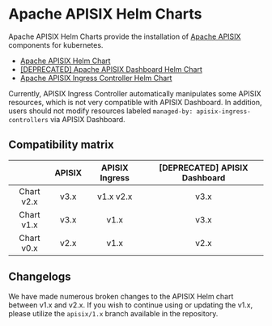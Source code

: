 <!--
#
# Licensed to the Apache Software Foundation (ASF) under one or more
# contributor license agreements.  See the NOTICE file distributed with
# this work for additional information regarding copyright ownership.
# The ASF licenses this file to You under the Apache License, Version 2.0
# (the "License"); you may not use this file except in compliance with
# the License.  You may obtain a copy of the License at
#
#     http://www.apache.org/licenses/LICENSE-2.0
#
# Unless required by applicable law or agreed to in writing, software
# distributed under the License is distributed on an "AS IS" BASIS,
# WITHOUT WARRANTIES OR CONDITIONS OF ANY KIND, either express or implied.
# See the License for the specific language governing permissions and
# limitations under the License.
#
-->

# Apache APISIX Helm Charts

Apache APISIX Helm Charts provide the installation of [Apache APISIX](https://github.com/apache/apisix#apache-apisix) components for kubernetes.

- [Apache APISIX Helm Chart](./docs/en/latest/apisix.md)
- [[DEPRECATED] Apache APISIX Dashboard Helm Chart](./docs/en/latest/apisix-dashboard.md)
- [Apache APISIX Ingress Controller Helm Chart](./docs/en/latest/apisix-ingress-controller.md)

Currently, APISIX Ingress Controller automatically manipulates some APISIX resources, which is not very compatible with APISIX Dashboard. In addition, users should not modify resources labeled `managed-by: apisix-ingress-controllers` via APISIX Dashboard.

## Compatibility matrix

|            | APISIX | APISIX Ingress | [DEPRECATED] APISIX Dashboard |
|:----------:|:------:|:--------------:|:-----------------------------:|
| Chart v2.x |  v3.x  |   v1.x v2.x    |             v3.x              |
| Chart v1.x |  v3.x  |      v1.x      |             v3.x              |
| Chart v0.x |  v2.x  |      v1.x      |             v2.x              |

## Changelogs

We have made numerous broken changes to the APISIX Helm chart between v1.x and v2.x. If you wish to continue using or updating the v1.x, please utilize the `apisix/1.x` branch available in the repository.
